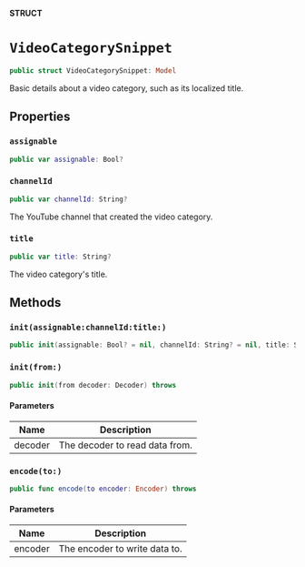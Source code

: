 **STRUCT**

# `VideoCategorySnippet`

```swift
public struct VideoCategorySnippet: Model
```

Basic details about a video category, such as its localized title.

## Properties
### `assignable`

```swift
public var assignable: Bool?
```

### `channelId`

```swift
public var channelId: String?
```

The YouTube channel that created the video category.

### `title`

```swift
public var title: String?
```

The video category's title.

## Methods
### `init(assignable:channelId:title:)`

```swift
public init(assignable: Bool? = nil, channelId: String? = nil, title: String? = nil)
```

### `init(from:)`

```swift
public init(from decoder: Decoder) throws
```

#### Parameters

| Name | Description |
| ---- | ----------- |
| decoder | The decoder to read data from. |

### `encode(to:)`

```swift
public func encode(to encoder: Encoder) throws
```

#### Parameters

| Name | Description |
| ---- | ----------- |
| encoder | The encoder to write data to. |